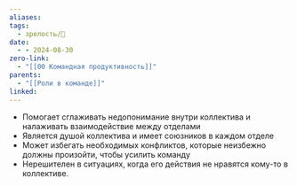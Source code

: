 ```yaml
---
aliases: 
tags:
  - зрелость/🌱
date:
  - - 2024-08-30
zero-link:
  - "[[00 Командная продуктивность]]"
parents:
  - "[[Роли в команде]]"
linked:
---
```

- Помогает сглаживать недопонимание внутри коллектива и налаживать взаимодействие между отделами
- Является душой коллектива и имеет союзников в каждом отделе
- Может избегать необходимых конфликтов, которые неизбежно должны произойти, чтобы усилить команду
- Нерешителен в ситуациях, когда его действия не нравятся кому-то в коллективе.